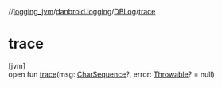 //[logging_jvm](../../../index.md)/[danbroid.logging](../index.md)/[DBLog](index.md)/[trace](trace.md)

# trace

[jvm]\
open fun [trace](trace.md)(msg: [CharSequence](https://kotlinlang.org/api/latest/jvm/stdlib/kotlin/-char-sequence/index.html)?, error: [Throwable](https://kotlinlang.org/api/latest/jvm/stdlib/kotlin/-throwable/index.html)? = null)
